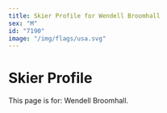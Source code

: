 ```yaml
---
title: Skier Profile for Wendell Broomhall
sex: "M"
id: "7190"
image: "/img/flags/usa.svg" 
---
```


# Skier Profile

This page is for: Wendell Broomhall.
    